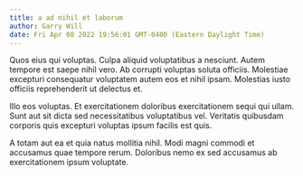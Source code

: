 ```yaml
---
title: a ad nihil et laborum
author: Garry Will
date: Fri Apr 08 2022 19:56:01 GMT-0400 (Eastern Daylight Time)
---
```

Quos eius qui voluptas. Culpa aliquid voluptatibus a nesciunt. Autem tempore est saepe nihil vero. Ab corrupti voluptas soluta officiis. Molestiae excepturi consequatur voluptatem autem eos et nihil ipsam. Molestias iusto officiis reprehenderit ut delectus et.

 Illo eos voluptas. Et exercitationem doloribus exercitationem sequi qui ullam. Sunt aut sit dicta sed necessitatibus voluptatibus vel. Veritatis quibusdam corporis quis excepturi voluptas ipsum facilis est quis.

 A totam aut ea et quia natus mollitia nihil. Modi magni commodi et accusamus quae tempore rerum. Doloribus nemo ex sed accusamus ab exercitationem ipsum voluptate.